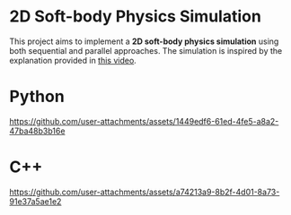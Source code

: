 # 2D Soft-body Physics Simulation  

This project aims to implement a **2D soft-body physics simulation** using both sequential and parallel approaches. The simulation is inspired by the explanation provided in [this video](https://www.youtube.com/watch?v=3OmkehAJoyo).

# Python
https://github.com/user-attachments/assets/1449edf6-61ed-4fe5-a8a2-47ba48b3b16e

# C++
https://github.com/user-attachments/assets/a74213a9-8b2f-4d01-8a73-91e37a5ae1e2

